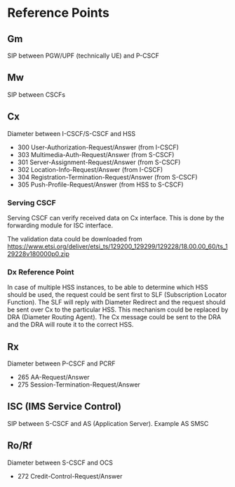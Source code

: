 # Reference Points


## Gm
SIP between PGW/UPF (technically UE) and P-CSCF


## Mw
SIP between CSCFs


## Cx
Diameter between I-CSCF/S-CSCF and HSS
- 300 User-Authorization-Request/Answer (from I-CSCF)
- 303 Multimedia-Auth-Request/Answer (from S-CSCF)
- 301 Server-Assignment-Request/Answer (from S-CSCF)
- 302 Location-Info-Request/Answer (from I-CSCF)
- 304 Registration-Termination-Request/Answer (from S-CSCF)
- 305 Push-Profile-Request/Answer (from HSS to S-CSCF)

### Serving CSCF
Serving CSCF can verify received data on Cx interface. This is done by the forwarding module for ISC interface.

The validation data could be downloaded from https://www.etsi.org/deliver/etsi_ts/129200_129299/129228/18.00.00_60/ts_129228v180000p0.zip

### Dx Reference Point
In case of multiple HSS instances, to be able to determine which HSS should be used,
the request could be sent first to SLF (Subscription Locator Function). The SLF
will reply with Diameter Redirect and the request should be sent over Cx to the
particular HSS. This mechanism could be replaced by DRA (Diameter Routing Agent).
The Cx message could be sent to the DRA and the DRA will route it to the correct HSS.


## Rx
Diameter between P-CSCF and PCRF
- 265 AA-Request/Answer
- 275 Session-Termination-Request/Answer


## ISC (IMS Service Control)
SIP between S-CSCF and AS (Application Server). Example AS SMSC


## Ro/Rf
Diameter between S-CSCF and OCS
- 272 Credit-Control-Request/Answer
